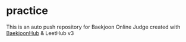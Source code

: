 # practice
This is an auto push repository for Baekjoon Online Judge created with [BaekjoonHub](https://github.com/BaekjoonHub/BaekjoonHub)
& LeetHub v3 
